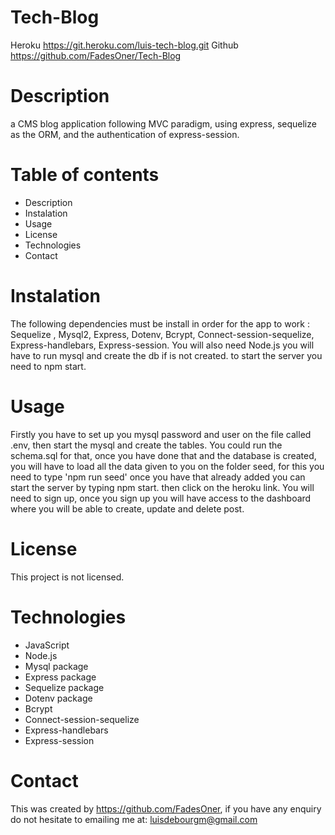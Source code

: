 # Tech-Blog
Heroku
  https://git.heroku.com/luis-tech-blog.git
Github
  https://github.com/FadesOner/Tech-Blog

# Description

a CMS blog application following MVC paradigm, using express, sequelize as the ORM, and the authentication of express-session.

# Table of contents
- Description
- Instalation
- Usage
- License
- Technologies
- Contact

# Instalation

The following dependencies must be install in order for the app to work : Sequelize , Mysql2, Express, Dotenv, Bcrypt, Connect-session-sequelize, 
Express-handlebars, Express-session.
You will also need Node.js
you will have to run mysql and create the db if is not created.
to start the server you need to npm start.

# Usage

Firstly you have to set up you mysql password and user on the file called .env, then start the mysql and create the tables. You could run the schema.sql for that, once you have done that and the database is created, you will have to load all the data given to you on the folder seed, for this you need to type 'npm run seed' once you have that already added you can start the server by typing npm start. then click on the heroku link.
You will need to sign up, once you sign up you will have access to the dashboard where you will be able to create, update and delete post.

# License

This project is not licensed.

# Technologies

- JavaScript
- Node.js
- Mysql package
- Express package
- Sequelize package
- Dotenv package
- Bcrypt
- Connect-session-sequelize
- Express-handlebars
- Express-session

# Contact

This was created by https://github.com/FadesOner, if you have any enquiry do not hesitate to emailing me at: luisdebourgm@gmail.com
